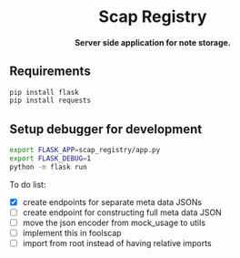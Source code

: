 
<h1 align="center">
  Scap Registry
</h1>

<h4 align="center">
  Server side application for note storage.
</h4>

## Requirements

```bash
pip install flask
pip install requests
```

## Setup debugger for development

```bash
export FLASK_APP=scap_registry/app.py
export FLASK_DEBUG=1
python -m flask run
```

To do list:
- [X] create endpoints for separate meta data JSONs
- [ ] create endpoint for constructing full meta data JSON
- [ ] move the json encoder from mock_usage to utils
- [ ] implement this in foolscap
- [ ] import from root instead of having relative imports
